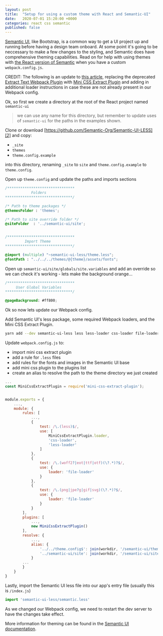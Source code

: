 ```yaml
---
layout: post
title:  "Setup for using a custom theme with React and Semantic-UI"
date:   2020-07-01 15:20:00 +0000
categories: react css semantic
published: false
---
```

[Semantic UI][6], like Bootstrap, is a common way to get a UI project up and running before having a design team onboard. At some point it's going to be neccessary to make a few changes to the styling, and Semantic does have comprehensive theming capabilities. Read on for help with using themes with [the React version of Semantic][1] when you have a custom `webpack.config.js`.

CREDIT: The following is an update to [this article][4], replacing the deprecated [Extract Text Webpack Plugin][7] with [Mini CSS Extract Plugin][3] and adding in additional loader instructions in case these are not already present in our Webpack config.

Ok, so first we create a directory at the root of the React project named `semantic-ui`

> we can use any name for this directory, but remember to update uses of `semantic-ui` for the paths in the examples shown.

Clone or download [https://github.com/Semantic-Org/Semantic-UI-LESS][2] and copy:

- `_site`
- `themes`
- `theme.config.example`

into this directory, renaming `_site` to `site` and `theme.config.example` to `theme.config`.

Open up `theme.config` and update the paths and imports sections

```css
/*******************************
            Folders
*******************************/

/* Path to theme packages */
@themesFolder : 'themes';

/* Path to site override folder */
@siteFolder  : '../semantic-ui/site';


/*******************************
         Import Theme
*******************************/

@import (multiple) "~semantic-ui-less/theme.less";
@fontPath : "../../../themes/@{theme}/assets/fonts";
```

Open up `semantic-ui/site/globals/site.variables` and add an override so we can check it's working - lets make the background orange...

```css
/*******************************
     User Global Variables
*******************************/

@pageBackground: #ff800;
```

Ok so now lets update our Webpack config.

Add Semantic UI's less package, some required Webpack loaders, and the Mini CSS Extract Plugin.

```sh
yarn add --dev semantic-ui-less less less-loader css-loader file-loader mini-css-extract-plugin
```


Update `webpack.config.js` to:
- import mini css extract plugin
- add a rule for `.less` files
- add rules for the fonts and images in the Semantic UI base
- add mini css plugin to the plugins list
- create an alias to resolve the path to the theme directory we just created

```javascript
...
const MiniCssExtractPlugin = require('mini-css-extract-plugin');


module.exports = {
    ...,
    module: {
        rules: [
            ...,
            {
                test: /\.(less)$/,
                use: [
                    MiniCssExtractPlugin.loader,
                    'css-loader',
                    'less-loader'
                ]
            },
            {
                test: /\.(woff2?|eot|ttf|otf)(\?.*)?$/,
                use: {
                    loader: 'file-loader'
                }
            },
            {
                test: /\.(png|jpe?g|gif|svg)(\?.*)?$/,
                use: {
                    loader: 'file-loader'
                }
            }
        ],
        plugins: [
            ...,
            new MiniCssExtractPlugin()
        ],
        resolve: {
            ...,
            alias: {
                '../../theme.config$': join(workdir, '/semantic-ui/theme.config'),
                '../semantic-ui/site': join(workdir, '/semantic-ui/site')
            }
        ...
        }
    }
}
```

Lastly, import the Semantic UI less file into our app's entry file (usually this is `/index.js`)

```javascript
import 'semantic-ui-less/semantic.less'
```

As we changed our Webpack config, we need to restart the dev server to have the changes take effect.

More information for theming can be found in the [Semantic UI documentation][5].


[1]: https://react.semantic-ui.com
[2]: https://github.com/Semantic-Org/Semantic-UI-LESS
[3]: https://webpack.js.org/plugins/mini-css-extract-plugin/
[4]: https://medium.com/@marekurbanowicz/how-to-customize-fomantic-ui-with-less-and-webpack-applicable-to-semantic-ui-too-fbf98a74506c
[5]: https://semantic-ui.com/usage/theming.html
[6]: https://semantic-ui.com
[7]: https://webpack.js.org/plugins/extract-text-webpack-plugin/
